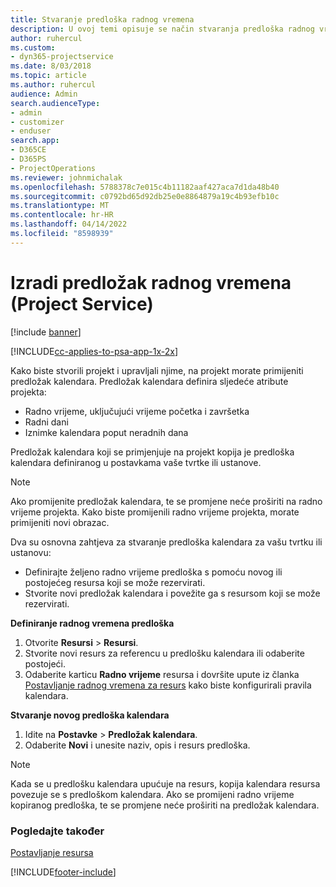 ```yaml
---
title: Stvaranje predloška radnog vremena
description: U ovoj temi opisuje se način stvaranja predloška radnog vremena u aplikaciji Project Service.
author: ruhercul
ms.custom:
- dyn365-projectservice
ms.date: 8/03/2018
ms.topic: article
ms.author: ruhercul
audience: Admin
search.audienceType:
- admin
- customizer
- enduser
search.app:
- D365CE
- D365PS
- ProjectOperations
ms.reviewer: johnmichalak
ms.openlocfilehash: 5788378c7e015c4b11182aaf427aca7d1da48b40
ms.sourcegitcommit: c0792bd65d92db25e0e8864879a19c4b93efb10c
ms.translationtype: MT
ms.contentlocale: hr-HR
ms.lasthandoff: 04/14/2022
ms.locfileid: "8598939"
---
```

# <a name="create-a-work-hours-template-project-service"></a>Izradi predložak radnog vremena (Project Service)

[!include [banner](../includes/psa-now-project-operations.md)]

[!INCLUDE[cc-applies-to-psa-app-1x-2x](../includes/cc-applies-to-psa-app-3x.md)]

Kako biste stvorili projekt i upravljali njime, na projekt morate primijeniti predložak kalendara. Predložak kalendara definira sljedeće atribute projekta:

- Radno vrijeme, uključujući vrijeme početka i završetka
- Radni dani
- Iznimke kalendara poput neradnih dana

Predložak kalendara koji se primjenjuje na projekt kopija je predloška kalendara definiranog u postavkama vaše tvrtke ili ustanove.

> [!NOTE]
> Ako promijenite predložak kalendara, te se promjene neće proširiti na radno vrijeme projekta. Kako biste promijenili radno vrijeme projekta, morate primijeniti novi obrazac.

Dva su osnovna zahtjeva za stvaranje predloška kalendara za vašu tvrtku ili ustanovu:

- Definirajte željeno radno vrijeme predloška s pomoću novog ili postojećeg resursa koji se može rezervirati.
- Stvorite novi predložak kalendara i povežite ga s resursom koji se može rezervirati.

**Definiranje radnog vremena predloška**

1. Otvorite **Resursi** \> **Resursi**.
2. Stvorite novi resurs za referencu u predlošku kalendara ili odaberite postojeći.
3. Odaberite karticu **Radno vrijeme** resursa i dovršite upute iz članka [Postavljanje radnog vremena za resurs](/dynamics365/field-service/set-work-hours-resource) kako biste konfigurirali pravila kalendara.

**Stvaranje novog predloška kalendara**

1. Idite na **Postavke** \> **Predložak kalendara**.
2. Odaberite **Novi** i unesite naziv, opis i resurs predloška.


> [!NOTE]
> Kada se u predlošku kalendara upućuje na resurs, kopija kalendara resursa povezuje se s predloškom kalendara. Ako se promijeni radno vrijeme kopiranog predloška, te se promjene neće proširiti na predložak kalendara.


### <a name="see-also"></a>Pogledajte također  
 [Postavljanje resursa](../psa/set-up-resources.md)


[!INCLUDE[footer-include](../includes/footer-banner.md)]
